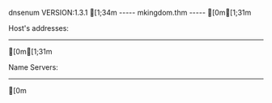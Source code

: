 dnsenum VERSION:1.3.1
[1;34m
-----   mkingdom.thm   -----
[0m[1;31m

Host's addresses:
__________________

[0m[1;31m

Name Servers:
______________

[0m